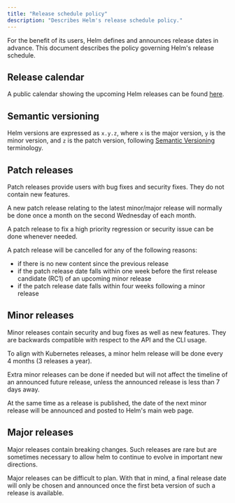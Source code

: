 ```yaml
---
title: "Release schedule policy"
description: "Describes Helm's release schedule policy."
---
```


For the benefit of its users, Helm defines and announces release dates in
advance.  This document describes the policy governing Helm's release schedule.

## Release calendar

A public calendar showing the upcoming Helm releases can be found [here](https://helm.sh/calendar/release).
## Semantic versioning

Helm versions are expressed as `x.y.z`, where `x` is the major version, `y` is
the minor version, and `z` is the patch version, following [Semantic
Versioning](https://semver.org/spec/v2.0.0.html) terminology.

## Patch releases

Patch releases provide users with bug fixes and security fixes.  They do not
contain new features.

A new patch release relating to the latest minor/major release will normally be
done once a month on the second Wednesday of each month.

A patch release to fix a high priority regression or security issue can be done
whenever needed.

A patch release will be cancelled for any of the following reasons:
- if there is no new content since the previous release
- if the patch release date falls within one week before the first release candidate (RC1) of an upcoming minor release
- if the patch release date falls within four weeks following a minor release

## Minor releases

Minor releases contain security and bug fixes as well as new features.  They
are backwards compatible with respect to the API and the CLI usage.

To align with Kubernetes releases, a minor helm release will be done every
4 months (3 releases a year).

Extra minor releases can be done if needed but will not affect the timeline of
an announced future release, unless the announced release is less than 7 days
away.

At the same time as a release is published, the date of the next minor release
will be announced and posted to Helm's main web page.

## Major releases

Major releases contain breaking changes.  Such releases are rare but are
sometimes necessary to allow helm to continue to evolve in important new
directions.

Major releases can be difficult to plan.  With that in mind, a final release
date will only be chosen and announced once the first beta version of such a
release is available.